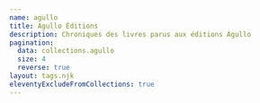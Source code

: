 ```yaml
---
name: agullo
title: Agullo Éditions
description: Chroniques des livres parus aux éditions Agullo
pagination:
  data: collections.agullo
  size: 4
  reverse: true
layout: tags.njk
eleventyExcludeFromCollections: true
---
```

